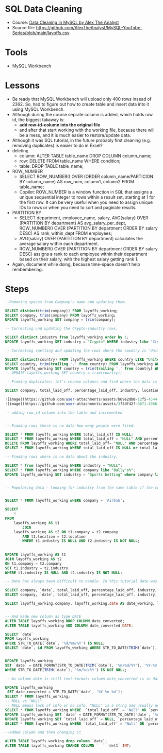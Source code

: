 # SQL Data Cleaning

- Course: [Data Cleaning in MySQL by Alex The Analyst](https://www.youtube.com/watch?v=4UltKCnnnTA&t=14s)
- Source file: https://github.com/AlexTheAnalyst/MySQL-YouTube-Series/blob/main/layoffs.csv

# Tools
- MySQL Workbench

# Lessons
- Be ready that MySQL Workbench will upload only 400 rows insead of 2362. So, had to figure out how to create table and insert data into it using MySQL Workbench.
- Although during the course seprate column is added, which holds row id, the biggest takaway is:
  - **add row-id-column into the original file**
  - and after that start working with the working file, because there will be a mess, and it is much easier to restore/update data.
- Although it was SQL tutorial, in the future probably first cleaning (e.g. removing duplicates) is easier to do in Excel?
- deleting
  - column: ALTER TABLE table_name DROP COLUMN column_name;
  - row: DELETE FROM table_name WHERE condition;
  - table: DROP TABLE table_name;
- ROW_NUMBER
  - SELECT  ROW_NUMBER() OVER (ORDER column_name/PARTICION BY column_name) AS row_num, column1, column2 FROM table_name;
  - Copilot: ROW_NUMBER is a window function in SQL that assigns a unique sequential integer to rows within a result set, starting at 1 for the first row. It can be very useful when you need to assign unique IDs to rows or when you need to sort and paginate results.
- PARTITION BY
  - SELECT department, employee_name, salary, AVG(salary) OVER (PARTITION BY department) AS avg_salary_per_dept, ROW_NUMBER() OVER (PARTITION BY department ORDER BY salary DESC) AS rank_within_dept FROM 
 employees;
  - AVG(salary) OVER (PARTITION BY department) calculates the average salary within each department.
  - ROW_NUMBER() OVER (PARTITION BY department ORDER BY salary DESC) assigns a rank to each employee within their department based on their salary, with the highest salary getting rank 1.
- Again, document while doing, because time-space doesn't help rembembering.

# Steps


```sql
--Removing spaces from Company's name and updating them.

SELECT distinct(trim(company)) FROM layoffs_working;
SELECT company, trim(company) FROM layoffs_working;
UPDATE layoffs_working SET company = trim(company);

```

```sql
-- Correcting und updating the Crypto-industry rows.

SELECT distinct industry from layoffs_working order by 1;
UPDATE layoffs_working SET industry = "Crypto" WHERE industry like 'Crypto%';

```

```sql
-- Correcting spelling and updating the rows where the country is 'United States'.

SELECT distinct(country) FROM layoffs_working WHERE country LIKE "United States%" order by 1;
SELECT country, trim(trailing '.' from country) FROM layoffs_working WHERE country LIKE "United States%";
UPDATE layoffs_working SET country = trim(trailing '.' from country) WHERE country like 'United States%';
-- UPDATE layoffs_working SET country = trim(country);
```


```sql
-- Finding duplicates: let's choose columns and find where the data is the same in both rows and there is more than 1 row

SELECT company, total_laid_off, percentage_laid_off, industry, location, COUNT(*) as count FROM layoffs_working GROUP BY company, total_laid_off, percentage_laid_off, industry, location HAVING COUNT(*) >1;

![image](https://github.com/user-attachments/assets/b69e2db8-12f5-4544-a402-33eb5d6055cd)
![image](https://github.com/user-attachments/assets/3f5df42f-6671-4966-9bd6-aa4aa56150bf)


```

```sql
-- adding row_id column into the table and incremented
```
```sql

-- Finding rows there is no data how many people were fired.

SELECT * FROM layoffs_working WHERE total_laid_off IS NULL;
SELECT * FROM layoffs_working WHERE total_laid_off = "NULL" AND percentage_laid_off = "NULL";
DELETE FROM layoffs_working WHERE total_laid_off= "NULL" AND percentage_laid_off = "NULL";
SELECT * FROM layoffs_working WHERE total_laid_off IS NULL or total_laid_off ="";
```

```sql
-- Finding rows where is no data about the industry.

SELECT * from layoffs_working WHERE industry = "NULL";
SELECT * FROM layoffs_working WHERE company like "Bally's%";
UPDATE layoffs_working SET industry = "Sports betting" where company like "Bally%"


```


```sql

-- Populating data - looking for industry from the same table if the company is mentioned several times


SELECT * FROM layoffs_working wHERE company = 'Airbnb';

SELECT 
    *
FROM
    layoffs_working AS t1
        JOIN
    layoffs_working AS t2 ON t1.company = t2.company
        AND t1.location = t2.location
        WHERE t1.industry IS NULL AND t2.industry IS NOT NULL;
        
        
UPDATE layoffs_working AS t1
JOIN layoffs_working AS t2 
ON t1.company = t2.company
SET t1.industry = t2.industry
WHERE t1.industry IS NULL AND t2.industry IS NOT NULL;


```


```sql
-- Date has always been difficult to handle. In this tutorial date was left as text field during creation of the table

SELECT company, `date`, total_laid_off, percentage_laid_off, industry, location, COUNT(*) as count FROM layoffs_working GROUP BY company, total_laid_off, percentage_laid_off, industry, location HAVING COUNT(*) > 1;
SELECT company, `date`, total_laid_off, percentage_laid_off, industry, location, COUNT(*) as count FROM layoffs_working GROUP BY company, `date`, total_laid_off, percentage_laid_off, industry, location HAVING COUNT(*) > 1;

SELECT layoffs_working.company, layoffs_working.date AS date_working, layoffs.date AS date_layoff, layoffs_working.total_laid_off, layoffs_working.percentage_laid_off, layoffs_working.industry, layoffs_working.location, COUNT(*) as count FROM layoffs_working JOIN layoffs ON layoffs_working.company = layoffs.company AND layoffs_working.total_laid_off = layoffs.total_laid_off AND layoffs_working.percentage_laid_off = layoffs.percentage_laid_off AND layoffs.industry = layoffs_working.industry AND layoffs.location = layoffs_working.location GROUP BY layoffs_working.company, layoffs_working.date, layoffs.date, layoffs_working.total_laid_off, layoffs_working.percentage_laid_off, layoffs_working.industry, layoffs_working.location HAVING COUNT(*) > 1;


-- And made new column as type DATE
ALTER TABLE layoffs_working DROP COLUMN date_converted;
ALTER TABLE layoffs_working ADD COLUMN date_converted DATE:

SELECT `date`
FROM layoffs_working
WHERE STR_TO_DATE(`date`, '%d/%m/%Y') IS NULL;
SELECT `date`, id FROM layoffs_working WHERE STR_TO_DATE(TRIM(`date`), '%m/%d/%Y') IS NULL;


UPDATE layoffs_working
SET `date` = DATE_FORMAT(STR_TO_DATE(TRIM(`date`), '%m/%d/%Y'), '%Y-%m-%d')
WHERE STR_TO_DATE(TRIM(`date`), '%m/%d/%Y') IS NOT NULL;
```

```sql
-- As column date is still text-format; column date_converted is in date-format

UPDATE layoffs_working 
 SET date_converted = STR_TO_DATE(`date`, '%Y-%m-%d');
SELECT * FROM layoffs_working;
-- NULL vs "NULL"
-- NULL means lack of info or no info. "NULL" is a strng and usually not recommended.
SELECT * FROM layoffs_working WHERE  `total_laid_off` = 'Null' OR `percentage_laid_off` = 'Null' or "funds_raised_millions" = "Null";
UPDATE layoffs_working SET `date` = DATE_FORMAT(STR_TO_DATE(`date`, '%d/%m/%Y'), '%d/%m/%Y');
UPDATE layoffs_working SET `total_laid_off` = NULL, `percentage_laid_off` = NULL, `funds_raised_millions` = NULL WHERE `total_laid_off` = 'Null' OR `percentage_laid_off` = 'Null' OR `funds_raised_millions` = 'Null';
SELECT * FROM layoffs_working WHERE `total_laid_off` = 'Null' OR `percentage_laid_off` = 'Null' OR `funds_raised_millions` = 'Null';
```

```sql
--added column and then changing it

ALTER TABLE layoffs_working drop column `date`;
ALTER TABLE layoffs_working CHANGE COLUMN `  ` `del1` INT;

```
